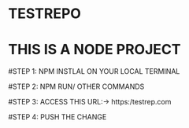 # TESTREPO

# THIS IS A NODE PROJECT

#STEP 1: NPM INSTLAL ON YOUR LOCAL TERMINAL

#STEP 2: NPM RUN/ OTHER COMMANDS

#STEP 3: ACCESS THIS URL:-> https:/testrep.com

#STEP 4: PUSH THE CHANGE
